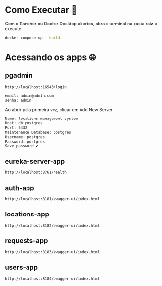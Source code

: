 # Como Executar 🧰

Com o Rancher ou Docker Desktop abertos, abra o terminal na pasta raiz e execute:

```bash
docker compose up --build
```

# Acessando os apps 🌐

## pgadmin

```bash
http://localhost:16543/login
```

```bash
email: admin@admin.com
senha: admin
```

Ao abrir pela primeira vez, clicar em Add New Server 

```bash
Name: locations-management-system
Host: db_postgres 
Port: 5432 
Maintenance Database: postgres
Username: postgres
Password: postgres
Save password ✔
```


## eureka-server-app

```bash
http://localhost:8761/health
```

## auth-app

```bash
http://localhost:8181/swagger-ui/index.html
```

## locations-app

```bash
http://localhost:8182/swagger-ui/index.html
```

## requests-app

```bash
http://localhost:8183/swagger-ui/index.html
```

## users-app


```bash
http://localhost:8184/swagger-ui/index.html
```
